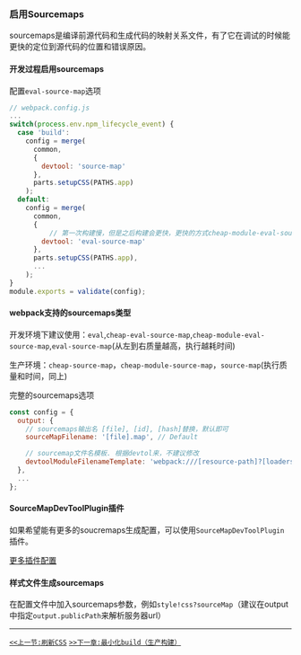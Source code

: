 ### 启用Sourcemaps

sourcemaps是编译前源代码和生成代码的映射关系文件，有了它在调试的时候能更快的定位到源代码的位置和错误原因。

#### 开发过程启用sourcemaps

配置`eval-source-map`选项

```js
// webpack.config.js
...
switch(process.env.npm_lifecycle_event) {
  case 'build':
    config = merge(
      common,
      {
        devtool: 'source-map'
      },
      parts.setupCSS(PATHS.app)
    );
  default:
    config = merge(
      common,
      {
      	  // 第一次构建慢，但是之后构建会更快，更快的方式cheap-module-eval-source-map，eval
        devtool: 'eval-source-map'
      },
      parts.setupCSS(PATHS.app),
      ...
    );
}
module.exports = validate(config);
```

#### webpack支持的sourcemaps类型

开发环境下建议使用：`eval`,`cheap-eval-source-map`,`cheap-module-eval-source-map`,`eval-source-map`(从左到右质量越高，执行越耗时间)

生产环境：`cheap-source-map`，`cheap-module-source-map`，`source-map`(执行质量和时间，同上)

完整的sourcemaps选项

```js
const config = {
  output: {
    // sourcemaps输出名 [file], [id], [hash]替换，默认即可
    sourceMapFilename: '[file].map', // Default

    // sourcemap文件名模板. 根据devtol来，不建议修改
    devtoolModuleFilenameTemplate: 'webpack:///[resource-path]?[loaders]'
  },
  ...
};
```

#### SourceMapDevToolPlugin插件

如果希望能有更多的soucremaps生成配置，可以使用`SourceMapDevToolPlugin`插件。

[更多插件配置](https://webpack.github.io/docs/list-of-plugins.html#sourcemapdevtoolplugin)

#### 样式文件生成sourcemaps

在配置文件中加入sourcemaps参数，例如`style!css?sourceMap`（建议在output中指定`output.publicPath`来解析服务器url）

-----


[`<<上一节:刷新CSS`](./Refreshing-CSS.md)
[`>>下一章:最小化build（生产构建）`](./Enabling-Sourcemaps.md)